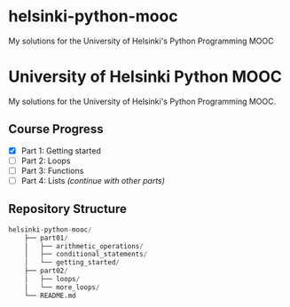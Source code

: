 # helsinki-python-mooc
My solutions for the University of Helsinki's Python Programming MOOC

# University of Helsinki Python MOOC

My solutions for the University of Helsinki's Python Programming MOOC.

## Course Progress
- [x] Part 1: Getting started 
- [ ] Part 2: Loops
- [ ] Part 3: Functions
- [ ] Part 4: Lists
*(continue with other parts)*

## Repository Structure
```python
helsinki-python-mooc/
    ├── part01/
    │   ├── arithmetic_operations/
    │   ├── conditional_statements/
    │   └── getting_started/
    ├── part02/
    │   ├── loops/
    │   └── more_loops/
    └── README.md
